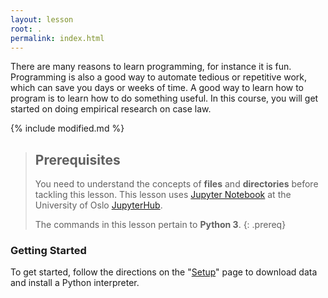 ```yaml
---
layout: lesson
root: .
permalink: index.html
---
```


There are many reasons to learn programming, for instance it is fun. Programming
is also a good way to automate tedious or repetitive work, which can save you days or weeks of time.
A good way to learn how to program is to learn how to do something useful.
In this course, you will get started on doing empirical research on case law.

{% include modified.md %}

> ## Prerequisites
>
> You need to understand the concepts of **files** and **directories**
> before tackling this lesson.
> This lesson uses [Jupyter Notebook](https://jupyter-notebook.readthedocs.io/en/stable/examples/Notebook/Notebook%20Basics.html)
> at the University of Oslo 
> [JupyterHub](https://jupyterhub.uio.no/).
>
> The commands in this lesson pertain to **Python 3**.
{: .prereq}

### Getting Started
To get started, follow the directions on the "[Setup](setup/)" page to download data
and install a Python interpreter.

